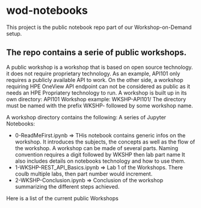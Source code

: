 # wod-notebooks
This project is the public notebook repo part of our Workshop-on-Demand setup.

## The repo contains a serie of public workshops.
A public workshop is a workshop that is based on open source technology. it does not require proprietary technology. As an example, API101 only requires a publicly available API to work. On the other side, a workshop requiring HPE OneView API endpoint can not be considered as public as it needs an HPE Propriatery technology to run.
A workshop is built up in its own directory: 
API101 Workshop example: WKSHP-API101/
The directory must be named with the prefix WKSHP- followed by some workshop name.


A workshop directory contains the following:
A series of Jupyter Notebooks: 
* 0-ReadMeFirst.ipynb => THis notebook contains generic infos on the workshop. It introduces the subjects, the concepts as well as the flow of the workshop. A workshop can be made of several parts. Naming convention requires a digit followed by WKSHP then lab part name It also includes details on notebooks technology and how to use them.
* 1-WKSHP-REST_API_Basics.ipynb => Lab 1 of the Workshops. There coulb multiple labs, then part number would increment.
* 2-WKSHP-Conclusion.ipynb => Conclusion of the workshop summarizing the different steps achieved.


Here is a list of the current public Workshops
